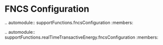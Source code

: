 FNCS Configuration
==================

.. automodule:: supportFunctions.fncsConfiguration
   :members:

.. automodule:: supportFunctions.realTimeTransactiveEnergy.fncsConfiguration
   :members:   
       
   